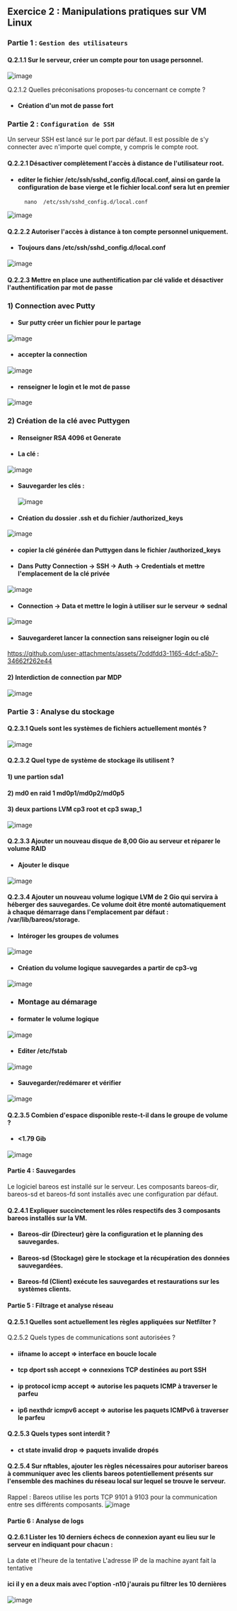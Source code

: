 ## Exercice 2 : Manipulations pratiques sur VM Linux 


### Partie 1 : `Gestion des utilisateurs`

#### Q.2.1.1 Sur le serveur, créer un compte pour ton usage personnel.

![image](https://github.com/user-attachments/assets/7cf862a4-b8d7-4eb9-a6ba-eb711c493c54)


Q.2.1.2 Quelles préconisations proposes-tu concernant ce compte ?

* ####  Création d'un mot de passe fort


### Partie 2 : `Configuration de SSH`

Un serveur SSH est lancé sur le port par défaut.
Il est possible de s'y connecter avec n'importe quel compte, y compris le compte root.

#### Q.2.2.1 Désactiver complètement l'accès à distance de l'utilisateur root.
* #### editer le fichier  /etc/ssh/sshd_config.d/local.conf, ainsi on garde la configuration de base vierge et le fichier local.conf sera lut en premier
        nano  /etc/ssh/sshd_config.d/local.conf

![image](https://github.com/user-attachments/assets/560a1712-2c38-47d6-9b83-9ed930dc0df1)






#### Q.2.2.2 Autoriser l'accès à distance à ton compte personnel uniquement.

* #### Toujours dans /etc/ssh/sshd_config.d/local.conf
![image](https://github.com/user-attachments/assets/d0e1281b-071e-4737-b7eb-b68a9690cf13)




#### Q.2.2.3 Mettre en place une authentification par clé valide et désactiver l'authentification par mot de passe
 
 ### 1) Connection avec Putty
 
* #### Sur putty créer un fichier pour le partage
![image](https://github.com/user-attachments/assets/433a1cd5-305a-4b16-997c-805058ec102f)

* #### accepter la connection
![image](https://github.com/user-attachments/assets/794d7f96-f895-45b5-98d9-e8024db69d7e)

* #### renseigner le login et le mot de passe
![image](https://github.com/user-attachments/assets/f7c83761-9b92-467f-a08d-f09f30b51843)



### 2) Création de la clé avec Puttygen

* #### Renseigner RSA 4096 et Generate

* #### La clé :
![image](https://github.com/user-attachments/assets/6d3ff8ab-7330-40c5-ad22-b728f23ff120)

* #### Sauvegarder les clés :
  ![image](https://github.com/user-attachments/assets/90adaa2d-6944-40eb-a9a6-f0d63d5d1125)

* #### Création du dossier .ssh et du fichier /authorized_keys
![image](https://github.com/user-attachments/assets/95398e2b-35f6-4009-a4a3-c408805cab26)

* #### copier la clé générée dan Puttygen dans le fichier /authorized_keys
* #### Dans Putty Connection -> SSH -> Auth -> Credentials et mettre l'emplacement de la clé privée
![image](https://github.com/user-attachments/assets/6e710b58-1024-442b-b0b4-b735c6e54cc1)

* #### Connection -> Data et mettre le login à utiliser sur le serveur => sednal
![image](https://github.com/user-attachments/assets/41d4737c-e3e5-4859-b44a-06ee349ff245)


* #### Sauvegarderet lancer la connection sans reiseigner login ou clé






https://github.com/user-attachments/assets/7cddfdd3-1165-4dcf-a5b7-34662f262e44





#### 2) Interdiction de connection par MDP

![image](https://github.com/user-attachments/assets/c811cb09-1b3d-4651-81fb-ef276ad35d9c)



### Partie 3 : Analyse du stockage

#### Q.2.3.1 Quels sont les systèmes de fichiers actuellement montés ?
![image](https://github.com/user-attachments/assets/6117cfd3-1d7f-40c2-8014-b1d9aada0cf2)


#### Q.2.3.2 Quel type de système de stockage ils utilisent ?

#### 1) une partion sda1
#### 2) md0 en raid 1 md0p1/md0p2/md0p5             
#### 3) deux partions LVM cp3 root et cp3 swap_1   

![image](https://github.com/user-attachments/assets/37cec455-072b-4462-ad59-8958fae6bd8f)

#### Q.2.3.3 Ajouter un nouveau disque de 8,00 Gio au serveur et réparer le volume RAID
* #### Ajouter le disque
 ![image](https://github.com/user-attachments/assets/e6ec1b17-14a0-4e2a-a44c-8a7a2fe0b36e)

         
#### Q.2.3.4 Ajouter un nouveau volume logique LVM de 2 Gio qui servira à héberger des sauvegardes. Ce volume doit être monté automatiquement à chaque démarrage dans l'emplacement par défaut : /var/lib/bareos/storage.
* #### Intéroger les groupes de volumes
![image](https://github.com/user-attachments/assets/26c9634b-7e69-4e6b-81fd-f59a1af13a65)
          
* #### Création du volume logique sauvegardes a partir de cp3-vg
![image](https://github.com/user-attachments/assets/53f4b548-2e3e-4d32-99d5-a67985591a7b)


* ### Montage au démarage
* #### formater le volume logique
![image](https://github.com/user-attachments/assets/08cdb93e-8e40-441c-80e2-253bc5185915)

* #### Editer /etc/fstab 
![image](https://github.com/user-attachments/assets/80de7401-9196-4927-91ee-62a8c31400af)

* #### Sauvegarder/redémarer et vérifier
![image](https://github.com/user-attachments/assets/5817689c-dbc6-4a84-b1fe-955e87990832)



#### Q.2.3.5 Combien d'espace disponible reste-t-il dans le groupe de volume ?
* #### <1.79 Gib
![image](https://github.com/user-attachments/assets/1a9b06c8-4f2d-4cd2-bc38-94728e29acef)


#### Partie 4 : Sauvegardes
Le logiciel bareos est installé sur le serveur.
Les composants bareos-dir, bareos-sd et bareos-fd sont installés avec une configuration par défaut.

#### Q.2.4.1 Expliquer succinctement les rôles respectifs des 3 composants bareos installés sur la VM.

* #### Bareos-dir (Directeur) gère la configuration et le planning des sauvegardes.
* #### Bareos-sd (Stockage) gère le stockage et la récupération des données sauvegardées.
* #### Bareos-fd (Client) exécute les sauvegardes et restaurations sur les systèmes clients.


#### Partie 5 : Filtrage et analyse réseau
#### Q.2.5.1 Quelles sont actuellement les règles appliquées sur Netfilter ?

Q.2.5.2 Quels types de communications sont autorisées ?
 * ####  iifname lo accept => interface en boucle locale
 * #### tcp dport ssh accept => connexions TCP destinées au port SSH
 * ####  ip protocol icmp accept => autorise les paquets ICMP à traverser le parfeu
 * ####  ip6 nexthdr icmpv6 accept => autorise les paquets ICMPv6 à traverser le parfeu

#### Q.2.5.3 Quels types sont interdit ?
* #### ct state invalid drop => paquets invalide dropés


#### Q.2.5.4 Sur nftables, ajouter les règles nécessaires pour autoriser bareos à communiquer avec les clients bareos potentiellement présents sur l'ensemble des machines du réseau local sur lequel se trouve le serveur.

Rappel : Bareos utilise les ports TCP 9101 à 9103 pour la communication entre ses différents composants.
![image](https://github.com/user-attachments/assets/b518ce5f-ed9b-45ce-b845-9f99ef24d348)

#### Partie 6 : Analyse de logs
#### Q.2.6.1 Lister les 10 derniers échecs de connexion ayant eu lieu sur le serveur en indiquant pour chacun :

La date et l'heure de la tentative
L'adresse IP de la machine ayant fait la tentative
 #### ici il y en a deux mais avec l'option -n10 j'aurais pu filtrer les 10 dernières

 ![image](https://github.com/user-attachments/assets/615c1dde-e734-4b1e-9384-73285eb8c92c)
























